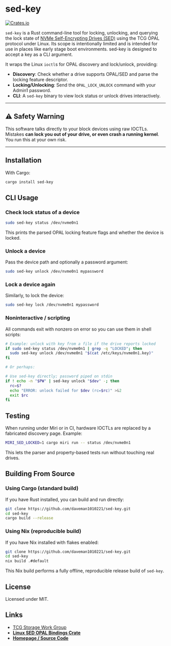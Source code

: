 # sed-key

[![Crates.io](https://img.shields.io/crates/v/sed-key.svg)](https://crates.io/crates/sed-key)

`sed-key` is a Rust command-line tool for locking, unlocking, and querying the lock state of [NVMe Self-Encrypting Drives (SED)](https://wiki.archlinux.org/title/Self-encrypting_drives) using the TCG OPAL protocol under Linux. Its scope is intentionally limited and is intended for use in places like early stage boot environments. sed-key is designed to accept a key as a CLI argument.

It wraps the Linux `ioctl`s for OPAL discovery and lock/unlock, providing:

- **Discovery**: Check whether a drive supports OPAL/SED and parse the locking feature descriptor.
- **Locking/Unlocking**: Send the `OPAL_LOCK_UNLOCK` command with your Admin1 password.
- **CLI**: A `sed-key` binary to view lock status or unlock drives interactively.

---

## ⚠️ Safety Warning

This software talks directly to your block devices using raw IOCTLs.  
Mistakes **can lock you out of your drive, or even crash a running kernel**.
You run this at your own risk.

---

## Installation

With Cargo:

```bash
cargo install sed-key
```

## CLI Usage

### Check lock status of a device

```bash
sudo sed-key status /dev/nvme0n1
```

This prints the parsed OPAL locking feature flags and whether the device is locked.

### Unlock a device

Pass the device path and optionally a password argument:

```bash
sudo sed-key unlock /dev/nvme0n1 mypassword
```

### Lock a device again

Similarly, to lock the device:

```bash
sudo sed-key lock /dev/nvme0n1 mypassword
```

### Noninteractive / scripting

All commands exit with nonzero on error so you can use them in shell scripts:

```bash
# Example: unlock with key from a file if the drive reports locked
if sudo sed-key status /dev/nvme0n1 | grep -q "LOCKED"; then
  sudo sed-key unlock /dev/nvme0n1 "$(cat /etc/keys/nvme0n1.key)"
fi

# Or perhaps:

# Use sed-key directly; password piped on stdin
if ! echo -n "$PW" | sed-key unlock "$dev" -; then
  rc=$?
  echo "ERROR: unlock failed for $dev (rc=$rc)" >&2
  exit $rc
fi
```

## Testing

When running under Miri or in CI, hardware IOCTLs are replaced by a fabricated discovery page.
Example:

```bash
MIRI_SED_LOCKED=1 cargo miri run -- status /dev/nvme0n1
```

This lets the parser and property-based tests run without touching real drives.

## Building From Source

### Using Cargo (standard build)

If you have Rust installed, you can build and run directly:

```bash
git clone https://github.com/daveman1010221/sed-key.git
cd sed-key
cargo build --release
```

### Using Nix (reproducible build)

If you have Nix installed with flakes enabled:

```bash
git clone https://github.com/daveman1010221/sed-key.git
cd sed-key
nix build .#default
```

This Nix build performs a fully offline, reproducible release build of `sed-key`.

## License

Licensed under MIT.

## Links

- [TCG Storage Work Group](https://trustedcomputinggroup.org/work-groups/storage/)
- [**Linux SED OPAL Bindings Crate**](https://crates.io/crates/linux-sed-opal-sys)
- [**Homepage / Source Code**](https://github.com/daveman1010221/sed-key)
